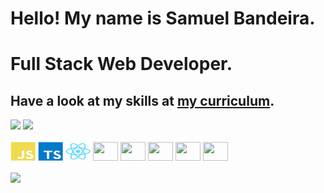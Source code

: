 # Hello! My name is Samuel Bandeira.
# Full Stack Web Developer. 
## Have a look at my skills at <a href="https://drive.google.com/file/d/1LCH3NSnIsEWee9ElIoDKOUAJ6aocTcnx/view?usp=sharing">my curriculum</a>.
<div>
  <img height="180em" src="https://github-readme-stats.vercel.app/api?username=Samuel-Bandeira&show_icons=true&theme=dracula&include_all_commits=true&count_private=true"/>
  <img height="180em" src="https://github-readme-stats.vercel.app/api/top-langs/?username=Samuel-Bandeira&layout=compact&langs_count=7&theme=dracula"/>
</div>
<br>
<div style="display: inline_block">
  <img align="center" height="30" width="40" src="https://raw.githubusercontent.com/devicons/devicon/master/icons/javascript/javascript-plain.svg">
  <img align="center" height="30" width="40" src="https://raw.githubusercontent.com/devicons/devicon/master/icons/typescript/typescript-plain.svg">
  <img align="center" height="30" width="40" src="https://raw.githubusercontent.com/devicons/devicon/master/icons/react/react-original.svg">
  <img align="center" height="30" width="40" src="https://cdn.jsdelivr.net/gh/devicons/devicon/icons/nestjs/nestjs-plain.svg" /> 
  <img align="center" height="30" width="40" src="https://cdn.jsdelivr.net/gh/devicons/devicon/icons/mysql/mysql-original.svg" />
  <img align="center" height="30" width="40" src="https://cdn.jsdelivr.net/gh/devicons/devicon/icons/mongodb/mongodb-original.svg" />
  <img align="center" height="30" width="40" src="https://cdn.jsdelivr.net/gh/devicons/devicon/icons/git/git-original.svg" />
  <img align="center" height="30" width="40" src="https://cdn.jsdelivr.net/gh/devicons/devicon/icons/linux/linux-original.svg" />
</div>
<br>
<div> 
  <a href="https://www.linkedin.com/in/samuel-bandeira-19301b1a7/" target="_blank"><img align="center" src="https://www.citypng.com/public/uploads/preview/hd-linkedin-blue-official-logo-png-31623962075ldvmb0gdiz.png" target="_blank" width="100px" style="background-color: white;"></a>
</div>
<br>
